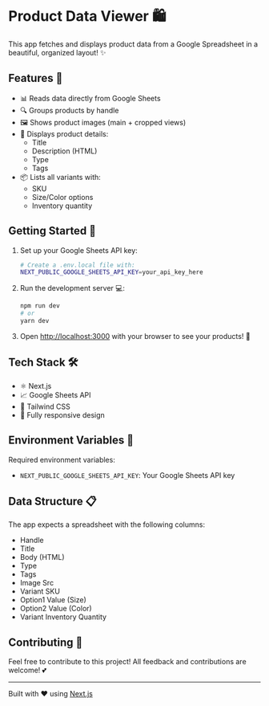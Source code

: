 # Product Data Viewer 🛍️ 

This app fetches and displays product data from a Google Spreadsheet in a beautiful, organized layout! ✨

## Features 🌟

- 📊 Reads data directly from Google Sheets
- 🔍 Groups products by handle
- 🖼️ Shows product images (main + cropped views)
- 📝 Displays product details:
  - Title
  - Description (HTML)
  - Type
  - Tags
- 📦 Lists all variants with:
  - SKU
  - Size/Color options
  - Inventory quantity

## Getting Started 🚀

1. Set up your Google Sheets API key:
   ```bash
   # Create a .env.local file with:
   NEXT_PUBLIC_GOOGLE_SHEETS_API_KEY=your_api_key_here
   ```

2. Run the development server 💻:
   ```bash
   npm run dev
   # or
   yarn dev
   ```

3. Open [http://localhost:3000](http://localhost:3000) with your browser to see your products! 🎉

## Tech Stack 🛠️

- ⚛️ Next.js
- 📈 Google Sheets API
- 🎨 Tailwind CSS
- 📱 Fully responsive design

## Environment Variables 🔐

Required environment variables:
- `NEXT_PUBLIC_GOOGLE_SHEETS_API_KEY`: Your Google Sheets API key

## Data Structure 📋

The app expects a spreadsheet with the following columns:
- Handle
- Title
- Body (HTML)
- Type
- Tags
- Image Src
- Variant SKU
- Option1 Value (Size)
- Option2 Value (Color)
- Variant Inventory Quantity

## Contributing 🤝

Feel free to contribute to this project! All feedback and contributions are welcome! 💕

---

Built with ❤️ using [Next.js](https://nextjs.org)
